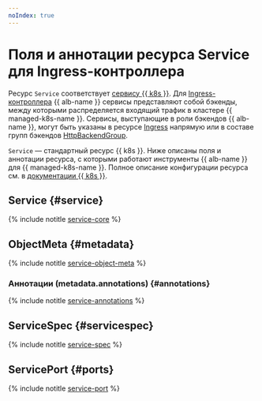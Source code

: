 ```yaml
---
noIndex: true
---
```


# Поля и аннотации ресурса Service для Ingress-контроллера


Ресурс `Service` соответствует [сервису {{ k8s }}](../concepts/index.md#service). Для [Ingress-контроллера](../../application-load-balancer/tools/k8s-ingress-controller/index.md) {{ alb-name }} сервисы представляют собой бэкенды, между которыми распределяется входящий трафик в кластере {{ managed-k8s-name }}. Сервисы, выступающие в роли бэкендов {{ alb-name }}, могут быть указаны в ресурсе [Ingress](ingress.md) напрямую или в составе групп бэкендов [HttpBackendGroup](http-backend-group.md).

`Service` — стандартный ресурс {{ k8s }}. Ниже описаны поля и аннотации ресурса, с которыми работают инструменты {{ alb-name }} для {{ managed-k8s-name }}. Полное описание конфигурации ресурса см. в [документации {{ k8s }}](https://kubernetes.io/docs/reference/kubernetes-api/service-resources/service-v1/).

## Service {#service}

{% include notitle [service-core](../../_includes/managed-kubernetes/alb-ref/service-core-for-ingress.md) %}

## ObjectMeta {#metadata}

{% include notitle [service-object-meta](../../_includes/managed-kubernetes/alb-ref/service-object-meta.md) %}

### Аннотации (metadata.annotations) {#annotations}

{% include notitle [service-annotations](../../_includes/managed-kubernetes/alb-ref/service-annotations.md) %}

## ServiceSpec {#servicespec}

{% include notitle [service-spec](../../_includes/managed-kubernetes/alb-ref/service-spec.md) %}

## ServicePort {#ports}

{% include notitle [service-port](../../_includes/managed-kubernetes/alb-ref/service-port.md) %}
